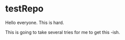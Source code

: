 # testRepo

Hello everyone. This is hard.

This is going to take several tries for me to get this -ish.